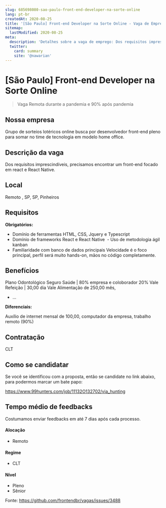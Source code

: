```yaml
---
slug: 685698080-sao-paulo-front-end-developer-na-sorte-online
lang: pt-br
createdAt: 2020-08-25
title: '[São Paulo] Front-end Developer na Sorte Online - Vaga de Emprego'
sitemap:
  lastModified: 2020-08-25
meta:
  description: 'Detalhes sobre a vaga de emprego: Dos requisitos imprescindíveis, precisamos encontrar um front-end focado em react e React Native.'
  twitter:
    card: summary
    site: '@nawarian'
---
```


# [São Paulo] Front-end Developer na Sorte Online

<!-- 
==================================================
POR FAVOR, SÓ POSTE SE A VAGA FOR PARA FRONT-END!

Não faça distinção de gênero no título da vaga.

Use: "Front-End Developer" ao invés de 
"Desenvolvedor Front-End" \o/

Exemplo: `[São Paulo] Front-End Developer na NOME DA EMPRESA`
==================================================
-->

<!--
==================================================
Caso a vaga for remoto durante a pandemia deixar a linha abaixo
==================================================
-->
> Vaga Remota durante a pandemia e 90% após pandemia

## Nossa empresa

Grupo de sorteios lotéricos online busca por desenvolvedor front-end pleno para somar no time de tecnologia em modelo home office. 

## Descrição da vaga

Dos requisitos imprescindíveis, precisamos encontrar um front-end focado em react e React Native.

## Local
Remoto , SP, SP, Pinheiros

## Requisitos

**Obrigatórios:**
- Domínio de ferramentas HTML, CSS, Jquery e Typescript 
- Domínio de frameworks React e React Native
 - Uso de metodologia ágil kanban 
- Familiaridade com banco de dados principais Velocidade é o foco principal, perfil será muito hands-on, mãos no código completamente. 

## Benefícios

Plano Odontológico
Seguro Saúde | 80% empresa e coloborador 20%
Vale Refeição | 30,00 dia
Vale Alimentação de 250,00 mês, 
- ...

**Diferenciais:**

Auxílio de internet mensal de 100,00, computador da empresa, trabalho remoto (90%)

## Contratação
CLT

## Como se candidatar

Se você se identificou com a proposta, então se candidate no link abaixo, para podermos marcar um bate papo:

https://www.99hunters.com/job/11132O132702/via_hunting

## Tempo médio de feedbacks

Costumamos enviar feedbacks em até 7 dias após cada processo.

#### Alocação
- Remoto

#### Regime
- CLT


#### Nível

- Pleno
- Sênior




Fonte: https://github.com/frontendbr/vagas/issues/3488